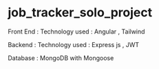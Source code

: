 # job_tracker_solo_project



Front End : 
Technology used : Angular , Tailwind

Backend :
Technology used : Express js , JWT

Database : MongoDB with Mongoose










